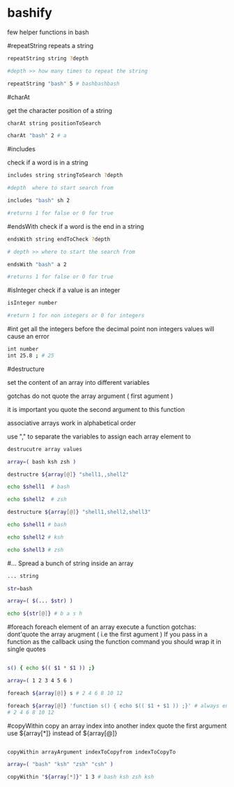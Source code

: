 # bashify
few helper functions in bash

#repeatString
repeats a string 

``` bash
repeatString string ?depth

#depth >> how many times to repeat the string

repeatString "bash" 5 # bashbashbash
```

#charAt

get the character position of a string

```bash
charAt string positionToSearch

charAt "bash" 2 # a
```

#includes

check if a word is in a string

```bash
includes string stringToSearch ?depth

#depth  where to start search from

includes "bash" sh 2

#returns 1 for false or 0 for true
```

#endsWith
check if a word is the end in a string
```bash
endsWith string endToCheck ?depth

# depth >> where to start the search from

endsWith "bash" a 2

#returns 1 for false or 0 for true
```

#isInteger
check if a value is an integer

```bash
isInteger number

#return 1 for non integers or 0 for integers

```

#int
get all the integers before the decimal point
non integers values will cause an error

```bash
int number
int 25.8 ; # 25
```

#destructure

set the content of an array into different variables

gotchas
do not quote the array argument ( first agument )

it is important you quote the second argument to this function
          
associative arrays work in alphabetical order
          
use "," to separate the variables to assign each array element to
          
          
```bash          
destrucutre array values

array=( bash ksh zsh )

destructre ${array[@]} "shell1,,shell2"

echo $shell1  # bash

echo $shell2  # zsh

destructure ${array[@]} "shell1,shell2,shell3"

echo $shell1 # bash

echo $shell2 # ksh

echo $shell3 # zsh

```

#...
Spread a bunch of string inside an array

```bash
... string

str=bash

array=( $(... $str) )

echo ${str[@]} # b a s h
```

#foreach
foreach element of an array execute a function 
gotchas: dont'quote the array arugment ( i.e the first agument )
         If you pass in a function as the callback using the function command you should wrap it in single quotes


```bash

s() { echo $(( $1 * $1 )) ;}

array=( 1 2 3 4 5 6 )

foreach ${array[@]} s # 2 4 6 8 10 12

foreach ${array[@]} 'function s() { echo $(( $1 + $1 )) ;}' # always end the function with a ;} 
# 2 4 6 8 10 12

```


#copyWithin
copy an array index into another index
quote the first argument use ${array[\*]} instead of ${array[@]}

```bash

copyWithin arrayArgument indexToCopyfrom indexToCopyTo

array=( "bash" "ksh" "zsh" "csh" )

copyWithin "${array[*]}" 1 3 # bash ksh zsh ksh

```

